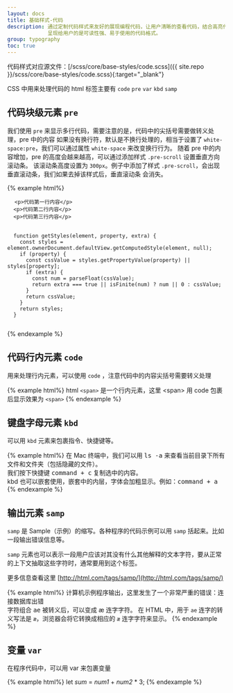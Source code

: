 ```yaml
---
layout: docs
title: 基础样式-代码
description: 通过定制代码样式来友好的展现编程代码，让用户清晰的查看代码，结合高亮代码插件，
             呈现给用户的是可读性强、易于使用的代码格式。
group: typography
toc: true
---
```


代码样式对应源文件：[/scss/core/base-styles/code.scss]({{ site.repo }}/scss/core/base-styles/code.scss){:target="_blank"}

CSS 中用来处理代码的 html 标签主要有 `code`  `pre` `var` `kbd` `samp`

## 代码块级元素 `pre`

我们使用 `pre` 来显示多行代码，需要注意的是，代码中的尖括号需要做转义处理，pre 中的内容
如果没有换行符，默认是不换行处理的，相当于设置了 `white-space:pre`，我们可以通过属性 `white-space` 来改变换行行为。
随着 pre 中的内容增加，pre 的高度会越来越高，可以通过添加样式 `.pre-scroll` 设置垂直方向滚动条。
该滚动条高度设置为 `300px`。例子中添加了样式 `.pre-scroll`，会出现垂直滚动条，我们如果去掉该样式后，垂直滚动条
会消失。

{% example html%}
<pre class="pre-scroll" id="preScroll">
  <code>&lt;p&gt;代码第一行内容&lt;/p&gt;
  &lt;p&gt;代码第二行内容&lt;/p&gt;
  &lt;p&gt;代码第三行内容&lt;/p&gt;
  </code>
  <code>
  function getStyles(element, property, extra) {
    const styles = element.ownerDocument.defaultView.getComputedStyle(element, null);
    if (property) {
      const cssValue = styles.getPropertyValue(property) || styles[property];
      if (extra) {
        const num = parseFloat(cssValue);
        return extra === true || isFinite(num) ? num || 0 : cssValue;
      }
      return cssValue;
    }
    return styles;
  }
  </code>
</pre>
{% endexample %}

## 代码行内元素 `code`

用来处理行内元素，可以使用 `code` ，注意代码中的内容尖括号需要转义处理

{% example html%}
  html <code>&lt;span&gt;</code> 是一个行内元素，这里 &lt;span&gt; 用 code 包裹后显示效果为 <code>&lt;span&gt;</code>
{% endexample %}

## 键盘字母元素 `kbd`

可以用 `kbd` 元素来包裹指令、快捷键等。

{% example html%}
在 Mac 终端中，我们可以用 <kbd>ls -a</kbd> 来查看当前目录下所有文件和文件夹（包括隐藏的文件）。<br/>
我们按下快捷键 <kbd>command + c</kbd> 复制选中的内容。<br/>
kbd 也可以嵌套使用，嵌套中的内层，字体会加粗显示。例如：<kbd><kbd>command</kbd> + <kbd>a</kbd></kbd>
{% endexample %}

## 输出元素 `samp`

`samp` 是 Sample（示例）的缩写。各种程序的代码示例可以用 `samp` 括起来。比如一段输出错误信息等。

`samp` 元素也可以表示一段用户应该对其没有什么其他解释的文本字符，要从正常的上下文抽取这些字符时，通常要用到这个标签。

更多信息查看这里 [http://html.com/tags/samp/](http://html.com/tags/samp/)

{% example html%}
<samp>计算机示例程序输出，这里发生了一个非常严重的错误：连接数据库出错</samp> <br/>
字符组合 <samp>ae</samp> 被转义后，可以变成 &aelig; 连字字符。
在 HTML 中，用于 <code>ae</code> 连字的转义写法是 <code>&aelig;</code>，浏览器会将它转换成相应的 <code>æ</code> 连字字符来显示。
{% endexample %}

## 变量 `var`

在程序代码中，可以用 var 来包裹变量

{% example html%}
let <var>sum</var> = <var>num1</var> + <var>num2</var> * 3;
{% endexample %}

